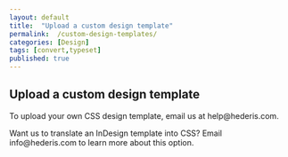 ```yaml
---
layout: default
title:  "Upload a custom design template"
permalink:  /custom-design-templates/
categories: [Design]
tags: [convert,typeset]
published: true
---
```


<section data-type="chapter" class="hsecchapter" data-hederis-type="hsecchapter" id="custom-design-templates" data-pi-attrs="id: custom-design-templates; data-tags: convert,typeset;" role="doc-chapter" data-tags="convert,typeset" data-author-name=" " data-book-title=" " title="Upload a custom design template"><h1 data-hederis-type="hblkchaptitle" class="hblkchaptitle" id="pr8Bl2nFy">Upload a custom design template</h1>
    <p class="hblkp" data-hederis-type="hblkp" id="pMqVLx32s">To upload your own CSS design template, email us at help@hederis.com.</p>
    <p class="hblkp" data-hederis-type="hblkp" id="pVCLwncBq">Want us to translate an InDesign template into CSS? Email info@hederis.com to learn more about this option.</p>
    </section>
    